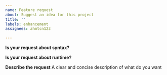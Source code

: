 ```yaml
---
name: Feature request
about: Suggest an idea for this project
title: ''
labels: enhancement
assignees: ahmtcn123

---
```


**Is your request about syntax?**

**Is your request about runtime?**

**Describe the request**
A clear and concise description of what do you want
